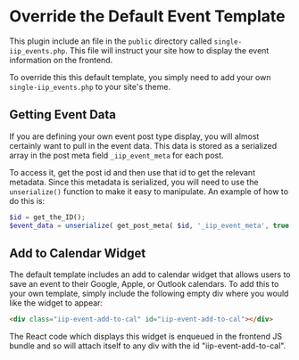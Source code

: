 # Override the Default Event Template

This plugin include an file in the `public` directory called `single-iip_events.php`. This file will instruct your site how to display the event information on the frontend.

To override this this default template, you simply need to add your own `single-iip_events.php` to your site's theme.

## Getting Event Data

If you are defining your own event post type display, you will almost certainly want to pull in the event data. This data is stored as a serialized array in the post meta field `_iip_event_meta` for each post.

To access it, get the post id and then use that id to get the relevant metadata. Since this metadata is serialized, you will need to use the `unserialize()` function to make it easy to manipulate. An example of how to do this is:

```php
$id = get_the_ID();
$event_data = unserialize( get_post_meta( $id, '_iip_event_meta', true ) );
```

## Add to Calendar Widget

The default template includes an add to calendar widget that allows users to save an event to their Google, Apple, or Outlook calendars. To add this to your own template, simply include the following empty div where you would like the widget to appear:

```html
<div class="iip-event-add-to-cal" id="iip-event-add-to-cal"></div>
```

The React code which displays this widget is enqueued in the frontend JS bundle and so will attach itself to any div with the id "iip-event-add-to-cal".